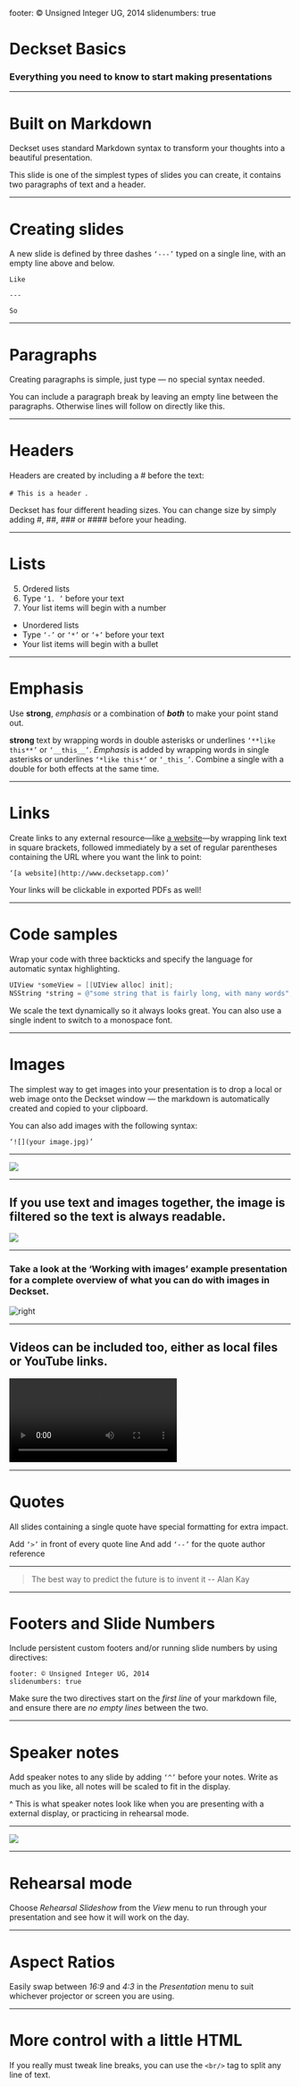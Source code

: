 footer: © Unsigned Integer UG, 2014
slidenumbers: true

# Deckset Basics

### Everything you need to know to start making presentations

---

# Built on Markdown

Deckset uses standard Markdown syntax to transform your thoughts into a beautiful presentation.

This slide is one of the simplest types of slides you can create, it contains two paragraphs of text and a header.

---

# Creating slides

A new slide is defined by three dashes `‘---’` typed on a single line, with an empty line above and below.

	Like

	---

	So

---

# Paragraphs

Creating paragraphs is simple, just type — no special syntax needed.

You can include a paragraph break by leaving an empty line between the paragraphs.
Otherwise lines will follow on directly like this.

---

# Headers

Headers are created by including a # before the text:

`# This is a header `.

Deckset has four different heading sizes. You can change size by simply adding #, ##, ### or #### before your heading.


---

# Lists

5. Ordered lists
6. Type `‘1. ’` before your text
7. Your list items will begin with a number

- Unordered lists
- Type `‘-’` or `‘*’` or `‘+’` before your text
- Your list items will begin with a bullet

---

# Emphasis

Use **strong**, _emphasis_ or a combination of **_both_** to make your point stand out.

**strong** text by wrapping words in double asterisks or underlines `‘**like this**’` or `‘__this__’`. *Emphasis* is added by wrapping words in single asterisks or underlines `‘*like this*’` or `‘_this_’`. Combine a single with a double for both effects at the same time.


---

# Links

Create links to any external resource—like [a website](http://www.decksetapp.com)—by wrapping link text in square brackets, followed immediately by a set of regular parentheses containing the URL where you want the link to point:

`‘[a website](http://www.decksetapp.com)’`

Your links will be clickable in exported PDFs as well!


---


# Code samples

Wrap your code with three backticks and specify the language for automatic syntax highlighting.

```objectivec
UIView *someView = [[UIView alloc] init];
NSString *string = @"some string that is fairly long, with many words";
```

We scale the text dynamically so it always looks great. You can also use a single indent to switch to a monospace font.


---

# Images

The simplest way to get images into your presentation is to drop a local or web image onto the Deckset window — the markdown is automatically created and copied to your clipboard.

You can also add images with the following syntax:

`‘![](your image.jpg)’`


---

![](red.jpg)

---

## If you use text and images together, the image is filtered so the text is always readable.

![](red.jpg)

---

### Take a look at the ‘Working with images’ example presentation for a complete overview of what you can do with images in Deckset.

![right](plant.jpg)

---

## Videos can be included too, either as local files or YouTube links.

![autoplay](water.mov)

---

# Quotes

All slides containing a single quote have special formatting for extra impact.

Add `‘>’` in front of every quote line
And add `‘--’` for the quote author reference

---

> The best way to predict the future is to invent it
-- Alan Kay

---

# Footers and Slide Numbers

Include persistent custom footers and/or running slide numbers by using directives:

```
footer: © Unsigned Integer UG, 2014
slidenumbers: true
```

Make sure the two directives start on the *first line* of your markdown file, and ensure there are *no empty lines* between the two.


---

# Speaker notes

Add speaker notes to any slide by adding `‘^’` before your notes. Write as much as you like, all notes will be scaled to fit in the display.

^ This is what speaker notes look like when you are presenting with a external display, or practicing in rehearsal mode.

---

![](presenter.jpg)

---

# Rehearsal mode

Choose _Rehearsal Slideshow_ from the _View_ menu to run through your presentation and see how it will work on the day.

---

# Aspect Ratios

Easily swap between _16:9_ and _4:3_ in the _Presentation_ menu to suit whichever projector or screen you are using.

---

# More control with a little HTML

If you really must tweak line breaks, you can use the `<br/>` tag to split any line of text.
